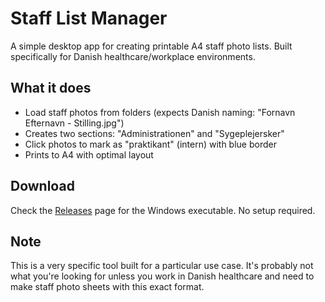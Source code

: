 # Staff List Manager

A simple desktop app for creating printable A4 staff photo lists. Built specifically for Danish healthcare/workplace environments.

## What it does

- Load staff photos from folders (expects Danish naming: "Fornavn Efternavn - Stilling.jpg")
- Creates two sections: "Administrationen" and "Sygeplejersker"
- Click photos to mark as "praktikant" (intern) with blue border
- Prints to A4 with optimal layout

## Download

Check the [Releases](../../releases) page for the Windows executable. No setup required.

## Note

This is a very specific tool built for a particular use case. It's probably not what you're looking for unless you work in Danish healthcare and need to make staff photo sheets with this exact format.